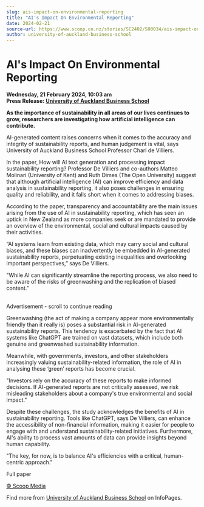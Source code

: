 ```yaml
---
slug: ais-impact-on-environmental-reporting
title: "AI's Impact On Environmental Reporting"
date: 2024-02-21
source-url: https://www.scoop.co.nz/stories/SC2402/S00034/ais-impact-on-environmental-reporting.htm
author: university-of-auckland-business-school
---
```

AI's Impact On Environmental Reporting
======================================

**Wednesday, 21 February 2024, 10:03 am**  
**Press Release: [University of Auckland Business School](https://info.scoop.co.nz/University_of_Auckland_Business_School)**

**As the importance of sustainability in all areas of our lives continues to grow, researchers are investigating how artificial intelligence can contribute.**

AI-generated content raises concerns when it comes to the accuracy and integrity of sustainability reports, and human judgement is vital, says University of Auckland Business School Professor Charl de Villiers.

In the paper, How will AI text generation and processing impact sustainability reporting? Professor De Villiers and co-authors Matteo Molinari (University of Kent) and Ruth Dimes (The Open University) suggest that although artificial intelligence (AI) can improve efficiency and data analysis in sustainability reporting, it also poses challenges in ensuring quality and reliability, and it falls short when it comes to addressing biases.

According to the paper, transparency and accountability are the main issues arising from the use of AI in sustainability reporting, which has seen an uptick in New Zealand as more companies seek or are mandated to provide an overview of the environmental, social and cultural impacts caused by their activities.

“AI systems learn from existing data, which may carry social and cultural biases, and these biases can inadvertently be embedded in AI-generated sustainability reports, perpetuating existing inequalities and overlooking important perspectives,” says De Villiers.

"While AI can significantly streamline the reporting process, we also need to be aware of the risks of greenwashing and the replication of biased content."  
 

Advertisement - scroll to continue reading





Greenwashing (the act of making a company appear more environmentally friendly than it really is) poses a substantial risk in AI-generated sustainability reports. This tendency is exacerbated by the fact that AI systems like ChatGPT are trained on vast datasets, which include both genuine and greenwashed sustainability information.

Meanwhile, with governments, investors, and other stakeholders increasingly valuing sustainability-related information, the role of AI in analysing these ‘green’ reports has become crucial.

"Investors rely on the accuracy of these reports to make informed decisions. If AI-generated reports are not critically assessed, we risk misleading stakeholders about a company's true environmental and social impact."

Despite these challenges, the study acknowledges the benefits of AI in sustainability reporting. Tools like ChatGPT, says De Villiers, can enhance the accessibility of non-financial information, making it easier for people to engage with and understand sustainability-related initiatives. Furthermore, AI's ability to process vast amounts of data can provide insights beyond human capability.

"The key, for now, is to balance AI's efficiencies with a critical, human-centric approach."

Full paper

[© Scoop Media](http://www.scoop.co.nz/about/terms.html)

Find more from [University of Auckland Business School](https://info.scoop.co.nz/University_of_Auckland_Business_School) on InfoPages.